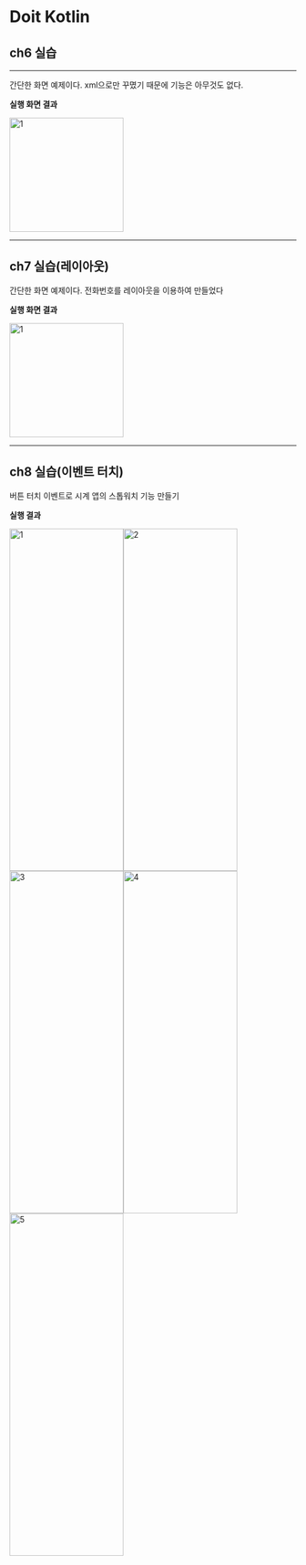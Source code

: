 # Doit Kotlin

## ch6 실습
---
간단한 화면 예제이다. xml으로만 꾸몄기 때문에 기능은 아무것도 없다.

__실행 화면 결과__

<img width="200" alt="1" src="https://user-images.githubusercontent.com/56026214/209336221-7610cffd-9e1a-4077-accd-aa649af728ab.png">

---

## ch7 실습(레이아웃)

간단한 화면 예제이다. 전화번호를 레이아웃을 이용하여 만들었다

__실행 화면 결과__

<img width="200" alt="1" src="https://user-images.githubusercontent.com/56026214/209382968-1412658c-9a39-4d92-8c4a-871118d902df.png">


---

## ch8 실습(이벤트 터치)

버튼 터치 이벤트로 시계 앱의 스톱워치 기능 만들기

__실행 결과__

<img width="200" height="600" alt="1" src="https://user-images.githubusercontent.com/56026214/209398507-3fa88e41-7be7-4dfd-aeaa-cbfe105778e4.png"><img width="200" height="600" alt="2" src="https://user-images.githubusercontent.com/56026214/209398510-2efb6eca-5b2c-442f-a28a-dfb2406b568c.png"><img width="200" height="600" alt="3" src="https://user-images.githubusercontent.com/56026214/209398514-348e4e8c-4b1a-4ffd-b8dc-54d0f71f78d3.png"><img width="200" height="600" alt="4" src="https://user-images.githubusercontent.com/56026214/209398519-18c83409-846a-4f80-a3b4-c785393c6682.png"><img width="200" height="600" alt="5" src="https://user-images.githubusercontent.com/56026214/209398522-0321160f-a980-464f-8d99-3654f0823b5c.png">


